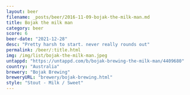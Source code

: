 ```yaml
---
layout: beer
filename: _posts/beer/2016-11-09-bojak-the-milk-man.md
title: Bojak the milk man
category: beer
score: 6
beer-date: "2021-12-28"
desc: "Pretty harsh to start. never really rounds out"
permalink: /beer/:title.html
img: /img/list/bojak-the-milk-man.jpeg
untappd: "https://untappd.com/b/bojak-brewing-the-milk-man/4409680"
country: "Australia"
brewery: "Bojak Brewing"
breweryURL: "brewery/bojak-brewing.html"
style: "Stout - Milk / Sweet"
---
```

